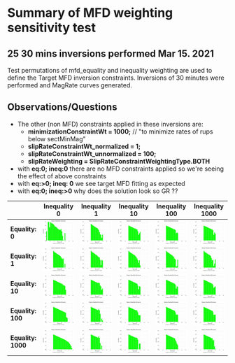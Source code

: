 # Summary of MFD weighting sensitivity test

## 25 30 mins inversions performed Mar 15. 2021

Test permutations of mfd_equality and inequality weighting are used to define the Target MFD inversion
constraints. Inversions of 30 minutes were performed and MagRate curves generated.


## Observations/Questions

 * The other (non MFD) constraints applied in these inversions are:
     * **minimizationConstraintWt = 1000;** // "to minimize rates of rups below sectMinMag"
     * **slipRateConstraintWt_normalized = 1;**
     * **slipRateConstraintWt_unnormalized = 100;**
     * **slipRateWeighting = SlipRateConstraintWeightingType.BOTH**
 * with **eq:0; ineq:0** there are no MFD constraints applied so we're seeing the effect of above constraints
 * with **eq:>0; ineq: 0** we see target MFD fitting as expected
 * with **eq:0; ineq:>0** why does the solution look so GR ??

| | Inequality 0 | Inequality 1 | Inequality 10 | Inequality 100 | Inequality 1000 |
|-----|-----|-----|-----|-----|----|
| **Equality: 0** | <img src="eq0000_ineq0000/MAG_rates_log_fixed_yscale.png" width=300 > | <img src="eq0000_ineq0001/MAG_rates_log_fixed_yscale.png" width=300 > | <img src="eq0000_ineq0010/MAG_rates_log_fixed_yscale.png" width=300 > | <img src="eq0000_ineq0100/MAG_rates_log_fixed_yscale.png" width=300 > | <img src="eq0000_ineq1000/MAG_rates_log_fixed_yscale.png" width=300 > |
| **Equality: 1** | <img src="eq0001_ineq0000/MAG_rates_log_fixed_yscale.png" width=300 > | <img src="eq0001_ineq0001/MAG_rates_log_fixed_yscale.png" width=300 > | <img src="eq0001_ineq0010/MAG_rates_log_fixed_yscale.png" width=300 > | <img src="eq0001_ineq0100/MAG_rates_log_fixed_yscale.png" width=300 > | <img src="eq0001_ineq1000/MAG_rates_log_fixed_yscale.png" width=300 > |
| **Equality: 10** | <img src="eq0010_ineq0000/MAG_rates_log_fixed_yscale.png" width=300 > | <img src="eq0010_ineq0001/MAG_rates_log_fixed_yscale.png" width=300 > | <img src="eq0010_ineq0010/MAG_rates_log_fixed_yscale.png" width=300 > | <img src="eq0010_ineq0100/MAG_rates_log_fixed_yscale.png" width=300 > | <img src="eq0010_ineq1000/MAG_rates_log_fixed_yscale.png" width=300 > |
| **Equality: 100** | <img src="eq0100_ineq0000/MAG_rates_log_fixed_yscale.png" width=300 > | <img src="eq0100_ineq0001/MAG_rates_log_fixed_yscale.png" width=300 > | <img src="eq0100_ineq0010/MAG_rates_log_fixed_yscale.png" width=300 > | <img src="eq0100_ineq0100/MAG_rates_log_fixed_yscale.png" width=300 > | <img src="eq0100_ineq1000/MAG_rates_log_fixed_yscale.png" width=300 > |
| **Equality: 1000** | <img src="eq1000_ineq0000/MAG_rates_log_fixed_yscale.png" width=300 > | <img src="eq1000_ineq0001/MAG_rates_log_fixed_yscale.png" width=300 > | <img src="eq1000_ineq0010/MAG_rates_log_fixed_yscale.png" width=300 > | <img src="eq1000_ineq0100/MAG_rates_log_fixed_yscale.png" width=300 > | <img src="eq1000_ineq1000/MAG_rates_log_fixed_yscale.png" width=300 > |





